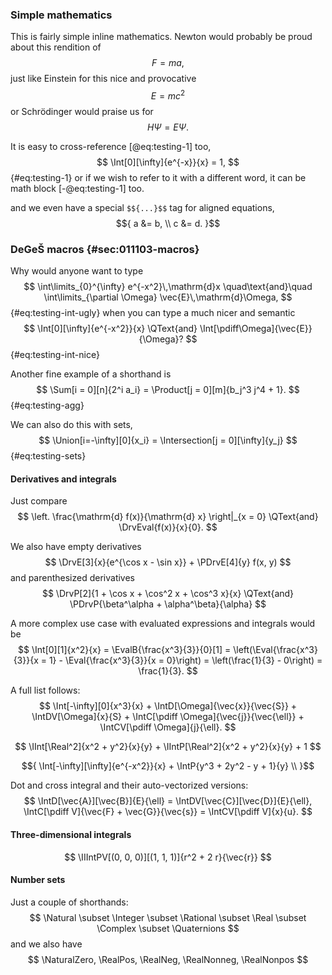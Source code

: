 ### Simple mathematics
This is fairly simple inline mathematics. Newton would probably be proud about this rendition of
$$
    F = ma,
$$
just like Einstein for this nice and provocative
$$
    E = mc^2
$$
or Schrödinger would praise us for
$$
    H\Psi = E\Psi.
$$

It is easy to cross-reference [@eq:testing-1] too,
$$
    \Int[0][\infty]{e^{-x}}{x} = 1,
$$ {#eq:testing-1}
or if we wish to refer to it with a different word, it can be math block [-@eq:testing-1] too.

and we even have a special `$${...}$$` tag for aligned equations,
$${
    a &= b, \\
    c &= d.
}$$


### DeGeŠ macros {#sec:011103-macros}
Why would anyone want to type
$$
    \int\limits_{0}^{\infty} e^{-x^2}\,\mathrm{d}x \quad\text{and}\quad \int\limits_{\partial \Omega} \vec{E}\,\mathrm{d}\Omega,
$$ {#eq:testing-int-ugly}
when you can type a much nicer and semantic
$$
    \Int[0][\infty]{e^{-x^2}}{x} \QText{and} \Int[\pdiff\Omega]{\vec{E}}{\Omega}?
$$ {#eq:testing-int-nice}

Another fine example of a shorthand is
$$
    \Sum[i = 0][n]{2^i a_i} = \Product[j = 0][m]{b_j^3 j^4 + 1}.
$$ {#eq:testing-agg}

We can also do this with sets,
$$
    \Union[i=-\infty][0]{x_i} = \Intersection[j = 0][\infty]{y_j}
$$ {#eq:testing-sets}

#### Derivatives and integrals
Just compare
$$
    \left. \frac{\mathrm{d} f(x)}{\mathrm{d} x} \right|_{x = 0}
    \QText{and}
    \DrvEval{f(x)}{x}{0}.
$$

We also have empty derivatives
$$
    \DrvE[3]{x}{e^{\cos x - \sin x}} +
    \PDrvE[4]{y} f(x, y)
$$
and parenthesized derivatives
$$
    \DrvP[2]{1 + \cos x + \cos^2 x + \cos^3 x}{x}
    \QText{and}
    \PDrvP{\beta^\alpha + \alpha^\beta}{\alpha}
$$

A more complex use case with evaluated expressions and integrals would be
$$
    \Int[0][1]{x^2}{x} =
    \EvalB{\frac{x^3}{3}}{0}[1] =
    \left(\Eval{\frac{x^3}{3}}{x = 1} - \Eval{\frac{x^3}{3}}{x = 0}\right) =
    \left(\frac{1}{3} - 0\right) =
    \frac{1}{3}.
$$

A full list follows:
$$
    \Int[-\infty][0]{x^3}{x} +
    \IntD[\Omega]{\vec{x}}{\vec{S}} +
    \IntDV[\Omega]{x}{S} +
    \IntC[\pdiff \Omega]{\vec{j}}{\vec{\ell}} +
    \IntCV[\pdiff \Omega]{j}{\ell}.
$$

$$
    \IInt[\Real^2]{x^2 + y^2}{x}{y} +
    \IIntP[\Real^2]{x^2 + y^2}{x}{y} +
    1
$$

$${
    \Int[-\infty][\infty]{e^{-x^2}}{x} +
    \IntP{y^3 + 2y^2 - y + 1}{y} \\
}$$

Dot and cross integral and their auto-vectorized versions:
$$
    \IntD[\vec{A}][\vec{B}]{E}{\ell} = \IntDV[\vec{C}][\vec{D}]{E}{\ell},
    \IntC[\pdiff V]{\vec{F} + \vec{G}}{\vec{s}} = \IntCV[\pdiff V]{x}{u}.
$$


#### Three-dimensional integrals
$$
    \IIIntPV[(0, 0, 0)][(1, 1, 1)]{r^2 + 2 r}{\vec{r}}
$$

#### Number sets
Just a couple of shorthands:
$$
    \Natural \subset \Integer \subset \Rational \subset \Real \subset \Complex \subset \Quaternions
$$
and we also have
$$
    \NaturalZero, \RealPos, \RealNeg, \RealNonneg, \RealNonpos
$$
